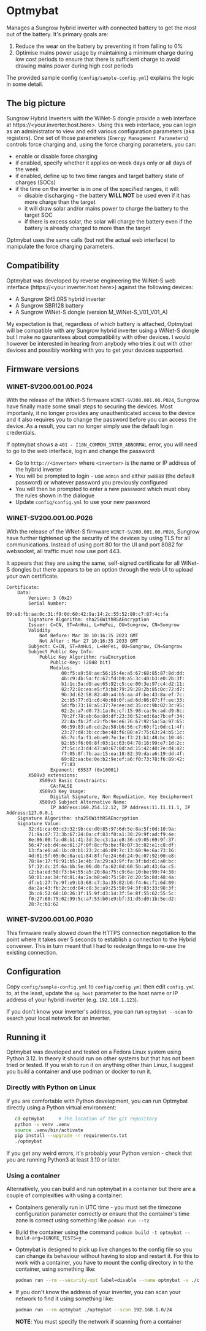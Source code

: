 # Optmybat

Manages a Sungrow hybrid inverter with connected battery to get the most out of the battery.
It's primary goals are:

1. Reduce the wear on the battery by preventing it from falling to 0%
2. Optimise mains power usage by maintaining a minimum charge during low cost periods to ensure
   that there is sufficient charge to avoid drawing mains power during high cost periods

The provided sample config (`config/sample-config.yml`) explains the logic in some detail.

## The big picture

Sungrow Hybrid Inverters with the WiNet-S dongle provide a web interface at https://<your.inverter.host.here>.
Using this web interface, you can login as an administrator to view and edit various configuration parameters
(aka registers).
One set of those parameters (`Energy Management Parameters`) controls force charging and,
using the force charging parameters, you can:

- enable or disable force charging
- if enabled, specify whether it applies on week days only or all days of the week
- if enabled, define up to two time ranges and target battery state of charges (SOCs)
- if the time on the inverter is in one of the specified ranges, it will:
  - disable discharging - the battery __WILL NOT__ be used even if it has more charge than the target
  - it will draw solar and/or mains power to charge the battery to the target SOC
  - if there is excess solar, the solar will charge the battery even if the battery is already charged
    to more than the target

Optmybat uses the same calls (but not the actual web interface) to manipulate the force charging parameters.

## Compatibility

Optmybat was developed by reverse engineering the WiNet-S web interface (https://<your.inverter.host.here>)
against the following devices:

- A Sungrow SH5.0RS hybrid inverter
- A Sungrow SBR128 battery
- A Sungrow WiNet-S dongle (version M_WiNet-S_V01_V01_A)

My expectation is that, regardless of which battery is attached, Optmybat will be compatible with any Sungrow
hybrid inverter using a WiNet-S dongle but I make no gaurantees about compatibility with other devices.
I would however be interested in hearing from anybody who tries it out with other devices and possibly
working with you to get your devices supported.

## Firmware versions

### WINET-SV200.001.00.P024

With the release of the WNet-S firmware `WINET-SV200.001.00.P024`, Sungrow have finally made some small steps
to securing the devices.  Most importanly, it no longer provides any unauthenticated access to the device and
it also requires you to change the password before you can access the device.  As a result, you can no longer
simply use the default login credentials.

If optmybat shows a `401 - I18N_COMMON_INTER_ABNORMAL` error, you will need to go to the web interface, login
and change the password:

- Go to `http://<inverter>` where `<inverter>` is the name or IP address of the hybrid inverter
- You will be prompted to login - use `admin` and either `pw8888` (the default password) or whatever
  password you previously configured
- You will then be prompted to enter a new password which must obey the rules shown in the dialogue
- Update `config/config.yml` to use your new password

### WINET-SV200.001.00.P026

With the release of the WNet-S firmware `WINET-SV200.001.00.P026`, Sungrow have further tightened up the security
of the devices by using TLS for all communications.  Instead of using port 80 for the UI and port 8082 for
websocket, all traffic must now use port 443.

It appears that they are using the same, self-signed certificate for all WiNet-S dongles but there
appears to be an option through the web UI to upload your own certificate.

```
Certificate:
    Data:
        Version: 3 (0x2)
        Serial Number:
            69:e8:fb:aa:0c:31:f9:0d:60:42:9a:14:2c:55:52:80:c7:87:4c:fa
        Signature Algorithm: sha256WithRSAEncryption
        Issuer: C=CN, ST=AnHui, L=HeFei, OU=Sungrow, CN=Sungrow
        Validity
            Not Before: Mar 30 10:16:35 2023 GMT
            Not After : Mar 27 10:16:35 2033 GMT
        Subject: C=CN, ST=AnHui, L=HeFei, OU=Sungrow, CN=Sungrow
        Subject Public Key Info:
            Public Key Algorithm: rsaEncryption
                Public-Key: (2048 bit)
                Modulus:
                    00:f5:a9:50:ae:56:15:4e:a5:67:68:85:87:8d:dd:
                    4b:c9:4b:5a:fc:67:fd:b9:a5:3c:40:b3:e0:2b:3f:
                    b1:1c:5a:d9:ae:65:92:c5:ce:00:3e:97:c4:d2:11:
                    82:72:8c:ea:e5:f3:b8:79:29:28:2b:85:0c:72:d7:
                    9b:3d:62:58:82:40:a4:b5:aa:4f:be:43:8a:ef:7c:
                    2c:b5:77:d1:c6:4b:68:0f:ad:6d:06:07:ff:ee:33:
                    5d:fb:73:18:a5:37:7e:ee:ad:35:cc:9b:02:3c:95:
                    02:2c:a7:d0:73:1a:0c:cf:15:98:ca:9c:ad:d9:8c:
                    70:2f:78:ab:6a:8d:df:23:30:52:ed:6a:7b:ef:34:
                    22:4a:fb:2f:c2:fb:9e:e6:76:67:92:5a:5a:97:65:
                    06:59:83:a0:cd:2e:58:b6:56:c7:60:f1:0d:c1:4f:
                    23:27:d8:3b:cc:be:48:f6:80:e7:75:63:24:b5:1c:
                    65:7c:fa:f1:eb:e0:7e:1e:f3:21:b1:48:bc:10:46:
                    b2:b5:f6:00:8f:03:1c:63:04:78:16:99:e7:1d:2c:
                    2f:5c:c3:d4:47:a0:67:0d:ad:15:42:40:7e:d4:42:
                    f7:05:8f:7b:aa:15:ea:18:82:39:da:a6:19:dd:4f:
                    69:02:aa:be:0e:b2:9e:ef:a6:f0:73:78:f6:89:42:
                    f7:83
                Exponent: 65537 (0x10001)
        X509v3 extensions:
            X509v3 Basic Constraints: 
                CA:FALSE
            X509v3 Key Usage: 
                Digital Signature, Non Repudiation, Key Encipherment
            X509v3 Subject Alternative Name: 
                IP Address:169.254.12.12, IP Address:11.11.11.1, IP Address:127.0.0.1
    Signature Algorithm: sha256WithRSAEncryption
    Signature Value:
        32:d1:ca:03:c3:32:9b:ce:d0:85:97:6d:5e:8a:5f:0d:10:9a:
        71:9a:d7:73:3b:67:24:0a:cf:83:f0:a1:30:29:9f:ad:f9:4e:
        8e:86:00:fa:d8:b1:41:3d:3e:c3:1a:e8:36:c9:05:69:9f:37:
        56:47:eb:d4:ee:61:2f:0f:8c:fb:be:f8:07:3c:02:e1:c8:df:
        13:fa:e6:a6:1b:c0:b1:23:2c:46:09:7c:13:60:9e:6a:73:16:
        4d:01:5f:05:0c:0a:e1:84:8f:fe:24:6d:24:9c:07:92:00:e8:
        78:9e:17:f8:91:b5:1e:4b:7a:29:a3:9f:fa:3f:bd:d1:a0:bc:
        5f:32:dc:2f:6a:bb:5e:06:d0:fa:62:0d:60:5b:a0:43:6a:c5:
        c2:ba:ed:58:f3:b4:55:a5:20:8a:75:c9:6a:10:be:99:74:38:
        50:01:aa:34:fd:81:4a:2a:b8:e8:75:50:7d:20:5b:8d:48:4a:
        df:e1:27:7e:9f:e9:b3:68:c7:3a:35:02:b6:f4:6c:f1:6d:09:
        da:2a:43:fb:2c:cd:04:c8:3c:a9:25:50:94:3f:83:33:98:3f:
        3b:c6:52:68:10:26:1f:15:9f:d3:14:3f:5e:8f:55:62:55:5c:
        f0:27:68:75:02:99:5c:a7:53:b0:e9:bf:31:d5:d0:1b:5e:d2:
        28:7c:b1:62
```

### WINET-SV200.001.00.P030

This firmware really slowed down the HTTPS connection negotiation to the point where it takes
over 5 seconds to establish a connection to the Hybrid convereer.  This in turn meant that I
had to redesign thngs to re-use the existing connection.

## Configuration

Copy `config/sample-config.yml` to `config/config.yml` then edit `config.yml` to, at the least,
update the `sg_host` parameter to the host name or IP address of your hybrid inverter (e.g. `192.168.1.123`).

If you don't know your inverter's address, you can run `optmybat --scan` to search your local network for an
inverter.

## Running it

Optmybat was developed and tested on a Fedora Linux system using Python 3.12.
In theory it should run on other systems but that has not been tried or tested.
If you wish to run it on anything other than Linux, I suggest you build a container
and use podman or docker to run it.

### Directly with Python on Linux

If you are comfortable with Python development, you can run Optmybat directly using a Python virtual environment:

```bash
   cd optmybat     # The location of the git repository
   python -v venv .venv
   source .venv/bin/activate
   pip install --upgrade -r requirements.txt
   ./optmybat
```

If you get any weird errors, it's probably your Python version - check that you are running Python3 at least 3.10 or later.

### Using a container

Alternatively, you can build and run optmybat in a container but there are a couple of complexities with using a container:

- Containers generally run in UTC time - you must set the timezone configuration parameter correctly or ensure that the
  container's time zone is correct using something like `podman run --tz`
- Build the container using the command `podman build -t optmybat --build-arg=IGNORE_TESTS=y .`
- Optmybat is designed to pick up live changes to the config file so you can change its behaviour
  without having to stop and restart it.  For this to work with a container, you have to mount the
  config directory in to the container, using something like:

   ```bash
   podman run --rm --security-opt label=disable --name optmybat -v ./config:/optmybat/config optmybat
   ```

- If you don't know the address of your inverter, you can scan your network to find it using something like:

   ```bash
   podman run --rm optmybat ./optmybat --scan 192.168.1.0/24
   ```

   __NOTE__: You must specify the network if scanning from a container
